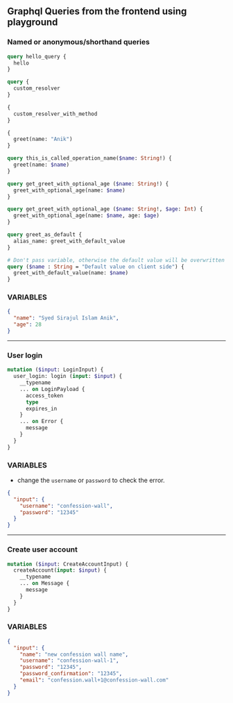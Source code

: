 ## Graphql Queries from the frontend using playground

### Named or anonymous/shorthand queries

```graphql endpoint doc
query hello_query {
  hello
}

query {
  custom_resolver
}

{
  custom_resolver_with_method
}

{
  greet(name: "Anik")
}

query this_is_called_operation_name($name: String!) {
  greet(name: $name)
}

query get_greet_with_optional_age ($name: String!) {
  greet_with_optional_age(name: $name)
}

query get_greet_with_optional_age ($name: String!, $age: Int) {
  greet_with_optional_age(name: $name, age: $age)
}

query greet_as_default {
  alias_name: greet_with_default_value
}

# Don't pass variable, otherwise the default value will be overwritten
query ($name : String = "Default value on client side") {
  greet_with_default_value(name: $name)
}

```

### VARIABLES
```json 
{
  "name": "Syed Sirajul Islam Anik",
  "age": 28
}
```

---

### User login
```graphql endpoint doc
mutation ($input: LoginInput) {
  user_login: login (input: $input) {
    __typename
    ... on LoginPayload {
      access_token
      type
      expires_in
    }
    ... on Error {
      message
    }
  }
}
```

### VARIABLES

- change the `username` or `password` to check the error.
```json
{
  "input": {
    "username": "confession-wall",
    "password": "12345"
  }
}
```

---

### Create user account
```graphql endpoint doc
mutation ($input: CreateAccountInput) {
  createAccount(input: $input) {
    __typename
    ... on Message {
      message
    }
  }
}
```

### VARIABLES

```json
{
  "input": {
    "name": "new confession wall name",
    "username": "confession-wall-1",
    "password": "12345",
    "password_confirmation": "12345",
    "email": "confession.wall+1@confession-wall.com"
  }
}
```
